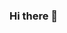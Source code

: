 ### Hi there 👋

<!--
**NamanDeshoria/NamanDeshoria** is a ✨ _special_ ✨ repository because its `README.md` (this file) appears on your GitHub profile.

<img src ="https://www.google.co.in/url?sa=i&url=https%3A%2F%2Fai.plainenglish.io%2Fhow-to-become-data-scientist-a-beginner-guide-b6139fe064b9&psig=AOvVaw1v2aYKwKwGpVPYeo2-jNuE&ust=1703849710546000&source=images&cd=vfe&opi=89978449&ved=0CBEQjRxqFwoTCMjHp_mEsoMDFQAAAAAdAAAAABAD">

Here are some ideas to get you started:

👋 Hi, I’m @NamanDeshoria
💞️ I’m interested in Data Analytics and Data Science Role.
🌱 I’m currently learning Data Scnience, Machine Learning.
👀 I’m looking for an opportunity to contribute my skills and knowledge
📫 How to reach me namandeshoria07@gmail.com
📚 My projects are available at https://github.com/NamanDeshoria
🔍 want access to my reposiltories feel free to mail me.

<img src="https://www.google.co.in/url?sa=i&url=https%3A%2F%2Fabhinav-iitkgp2.medium.com%2Fhow-to-start-your-career-in-data-science-8d93627c0732&psig=AOvVaw1v2aYKwKwGpVPYeo2-jNuE&ust=1703849710546000&source=images&cd=vfe&opi=89978449&ved=0CBEQjRxqFwoTCMjHp_mEsoMDFQAAAAAdAAAAABAY"?
